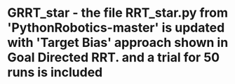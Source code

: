 # GRRT_star - the file RRT_star.py from 'PythonRobotics-master' is updated with 'Target Bias' approach shown in Goal Directed RRT. and a trial for 50 runs is included
